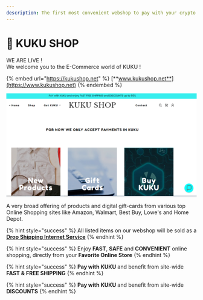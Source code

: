 ```yaml
---
description: The first most convenient webshop to pay with your crypto
---
```


# 🛒 KUKU SHOP

WE ARE LIVE !\
We welcome you to the E-Commerce world of KUKU !

{% embed url="https://kukushop.net" %}
[**www.kukushop.net**](https://www.kukushop.net)
{% endembed %}

![](../../.gitbook/assets/kukushop.png)

A very broad offering of products and digital gift-cards from various top Online Shopping sites like Amazon, Walmart, Best Buy, Lowe's and Home Depot.

{% hint style="success" %}
All listed items on our webshop will be sold as a [**Drop Shipping Internet Service**](../../knowledge-center/glossary-and-vocab.md)
{% endhint %}

{% hint style="success" %}
Enjoy **FAST**, **SAFE** and **CONVENIENT** online shopping, directly from your **Favorite Online Store**
{% endhint %}

{% hint style="success" %}
**Pay with KUKU** and benefit from site-wide **FAST &** **FREE SHIPPING**
{% endhint %}

{% hint style="success" %}
**Pay with KUKU** and benefit from site-wide **DISCOUNTS**
{% endhint %}
